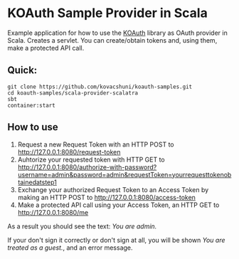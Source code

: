 # KOAuth Sample Provider in Scala

Example application for how to use the [KOAuth](https://github.com/kovacshuni/koauth) library as OAuth provider in Scala.
Creates a servlet. You can create/obtain tokens and, using them, make a protected API call.

## Quick:

```
git clone https://github.com/kovacshuni/koauth-samples.git
cd koauth-samples/scala-provider-scalatra
sbt
container:start
```

## How to use

1. Request a new Request Token with an HTTP POST to http://127.0.0.1:8080/request-token
2. Auhtorize your requested token with HTTP GET to http://127.0.0.1:8080/authorize-with-password?username=admin&password=admin&requestToken=yourrequesttokenobtainedatstep1
3. Exchange your authorized Request Token to an Access Token by making an HTTP POST to http://127.0.0.1:8080/access-token
4. Make a protected API call using your Access Token, an HTTP GET to http://127.0.0.1:8080/me

As a result you should see the text: _You are admin._

If your don't sign it correctly or don't sign at all, you will be shown _You are treated as a guest._, and an error message.
